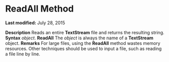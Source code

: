
# ReadAll Method

 **Last modified:** July 28, 2015


 **Description**
Reads an entire  **TextStream** file and returns the resulting string.
 **Syntax**
 _object_. **ReadAll**
The  _object_ is always the name of a **TextStream** object.
 **Remarks**
For large files, using the  **ReadAll** method wastes memory resources. Other techniques should be used to input a file, such as reading a file line by line.
